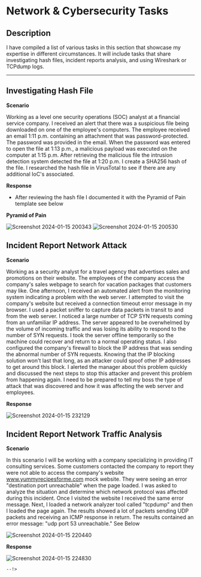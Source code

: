 <h1>Network & Cybersecurity Tasks</h1>

<h2>Description</h2>
                
<h> I have compiled a list of various tasks in this section that showcase my expertise in different circumstances. It will include tasks that share investigating hash files, incident reports analysis, and using Wireshark or TCPdump logs.<hr />


<h2>Investigating Hash File</h2>

<b>Scenario</b>

<h>Working as a level one security operations (SOC) analyst at a financial service company. I received an alert that there was a suspicious file being downloaded on one of the employee's computers. The employee received an email 1:11 p.m. containing an attachment that was password-protected. The password was provided in the email. When the password was entered to open the file at 1:13 p.m., a malicious payload was executed on the computer at 1:15 p.m. After retrieving the malicious file the intrusion detection system detected the file at 1:20 p.m. I create a SHA256 hash of the file. I researched the hash file in VirusTotal to see if there are any additional IoC's associated. </h>

<b>Response</b>

   - <h>After reviewing the hash file I documented it with the Pyramid of Pain template see below</h>

<b>Pyramid of Pain</b> 

![Screenshot 2024-01-15 200343](https://github.com/digital-md/Analyzing-network-structure-security/assets/156498985/5e141f85-b19c-4546-8f96-f37d5d8abac6)
![Screenshot 2024-01-15 200530](https://github.com/digital-md/Analyzing-network-structure-security/assets/156498985/69916b3c-2863-4575-bfcf-d441e673906c)


<h2>Incident Report Network Attack </h2>

<b>Scenario</b>

<h>Working as a security analyst for a travel agency that advertises sales and promotions on their website. The employees of the company access the company's sales webpage to search for vacation packages that customers may like. One afternoon, I received an automated alert from the monitoring system indicating a problem with the web server. I attempted to visit the company's website but received a connection timeout error message in my browser. I used a packet sniffer to capture data packets in transit to and from the web server. I noticed a large number of TCP SYN requests coming from an unfamiliar IP address. The server appeared to be overwhelmed by the volume of incoming traffic and was losing its ability to respond to the number of SYN requests. I took the server offline temporarily so the machine could recover and return to a normal operating status. I also configured the company's firewall to block the IP address that was sending the abnormal number of SYN requests. Knowing that the IP blocking solution won't last that long, as an attacker could spoof other IP addresses to get around this block. I alerted the manager about this problem quickly and discussed the next steps to stop this attacker and prevent this problem from happening again. I need to be prepared to tell my boss the type of attack that was discovered and how it was affecting the web server and employees.</h>

<b>Response</b>

![Screenshot 2024-01-15 232129](https://github.com/digital-md/Analyzing-network-structure-security/assets/156498985/c7c4470d-26df-4a5a-b537-56991b6650f2)


<h2>Incident Report Network Traffic Analysis</h2>

<b>Scenario</b>

<h>In this scenario I will be working with a company specializing in providing IT consulting services. Some customers contacted the company to report they were not able to access the company's website www.yummyrecipesforme.com mock website. They were seeing an error "destination port unreachable" when the page loaded. I was asked to analyze the situation and determine which network protocol was affected during this incident. Once I visited the website I received the same error message. Next, I loaded a network analyzer tool called "tcpdump" and then I loaded the page again. The results showed a lot of packets sending UDP packets and receiving an ICMP response in return. The results contained an error message: "udp port 53 unreachable." See Below</h>

![Screenshot 2024-01-15 220440](https://github.com/digital-md/Analyzing-network-structure-security/assets/156498985/40fa56cf-7d86-4fdf-8a29-43a7aef055c4)

<b>Response</b>

![Screenshot 2024-01-15 224830](https://github.com/digital-md/Analyzing-network-structure-security/assets/156498985/cd13c383-b5f0-43de-81cf-29de42e49467)


```
--!>

